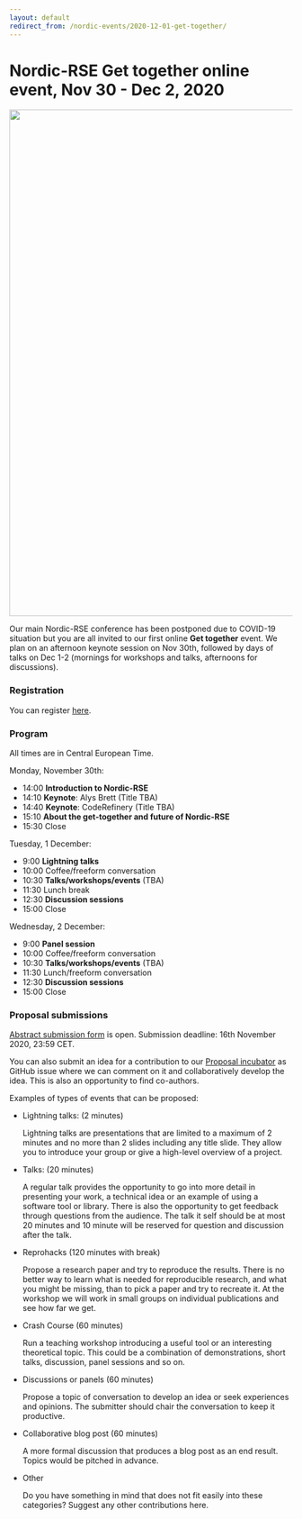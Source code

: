 ```yaml
---
layout: default
redirect_from: /nordic-events/2020-12-01-get-together/
---
```


# Nordic-RSE Get together online event, Nov 30 - Dec 2, 2020

<img src="https://raw.githubusercontent.com/nordic-rse/nordic-rse-materials/main/graphics/www/NordicRSE_GetTogetherNovDec2020_TwitterCard.png" style="width: 900px">

Our main Nordic-RSE conference has been postponed due to COVID-19 situation but you are all invited to our first
online **Get together** event.  We plan on an afternoon keynote
session on Nov 30th, followed by days of talks on Dec 1-2 (mornings
for workshops and talks, afternoons for discussions).


### Registration

You can register [here](https://indico.neic.no/event/146/).


### Program

All times are in Central European Time.

Monday, November 30th:

* 14:00 **Introduction to Nordic-RSE**
* 14:10 **Keynote**: Alys Brett (Title TBA)
* 14:40 **Keynote**: CodeRefinery (Title TBA)
* 15:10 **About the get-together and future of Nordic-RSE**
* 15:30 Close

Tuesday, 1 December:

* 9:00 **Lightning talks**
* 10:00 Coffee/freeform conversation
* 10:30 **Talks/workshops/events** (TBA)
* 11:30 Lunch break
* 12:30 **Discussion sessions**
* 15:00 Close

Wednesday, 2 December:

* 9:00 **Panel session**
* 10:00 Coffee/freeform conversation
* 10:30 **Talks/workshops/events** (TBA)
* 11:30 Lunch/freeform conversation
* 12:30 **Discussion sessions**
* 15:00 Close


### Proposal submissions

[Abstract submission form](https://indico.neic.no/event/146/)
is open. Submission deadline: 16th November 2020, 23:59 CET.

You can also submit an idea for a contribution to our
[Proposal incubator](https://github.com/nordic-rse/meetups/issues)
as GitHub issue where we can comment on it and collaboratively develop the
idea. This is also an opportunity to find co-authors.

Examples of types of events that can be proposed:

* Lightning talks: (2 minutes)

  Lightning talks are presentations that are limited to a maximum of 2 minutes and no more than 2 slides including
  any title slide. They allow you to introduce your group or give a high-level overview of a project.

* Talks: (20 minutes)

  A regular talk provides the opportunity to go into more detail in presenting your work, a technical idea
  or an example of using a software tool or library. There is also the opportunity to get feedback through
  questions from the audience. The talk it self should be at most 20 minutes and 10 minute will be reserved for
  question and discussion after the talk.

* Reprohacks (120 minutes with break)

  Propose a research paper and try to reproduce the results. There is no better way to learn what
  is needed for reproducible research, and what you might be missing, than to pick a paper and try
  to recreate it. At the workshop we will work in small groups on individual publications and see how far we get.

* Crash Course (60 minutes)

  Run a teaching workshop introducing a useful tool or an interesting theoretical topic. This could
  be a combination of demonstrations, short talks, discussion, panel sessions and so on. 

* Discussions or panels (60 minutes)

  Propose a topic of conversation to develop an idea or seek experiences and opinions.
  The submitter should chair the conversation to keep it productive.

* Collaborative blog post (60 minutes)

  A more formal discussion that produces a blog post as an end result.
  Topics would be pitched in advance.

* Other

  Do you have something in mind that does not fit easily into these categories? Suggest any other contributions here.

